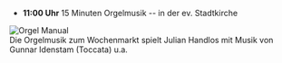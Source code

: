 
- __11:00 Uhr__  15 Minuten Orgelmusik -- in der ev. Stadtkirche


<div class="row">
   <div class="col-2">
    <img src="{% link assets/img/teilnehmer/orgel.jpg %}" alt="Orgel Manual" 
         class="img-fluid"> 
   </div>
    <div class="col">
Die Orgelmusik zum Wochenmarkt spielt Julian Handlos mit Musik von Gunnar Idenstam (Toccata) u.a.
    </div>
</div>
